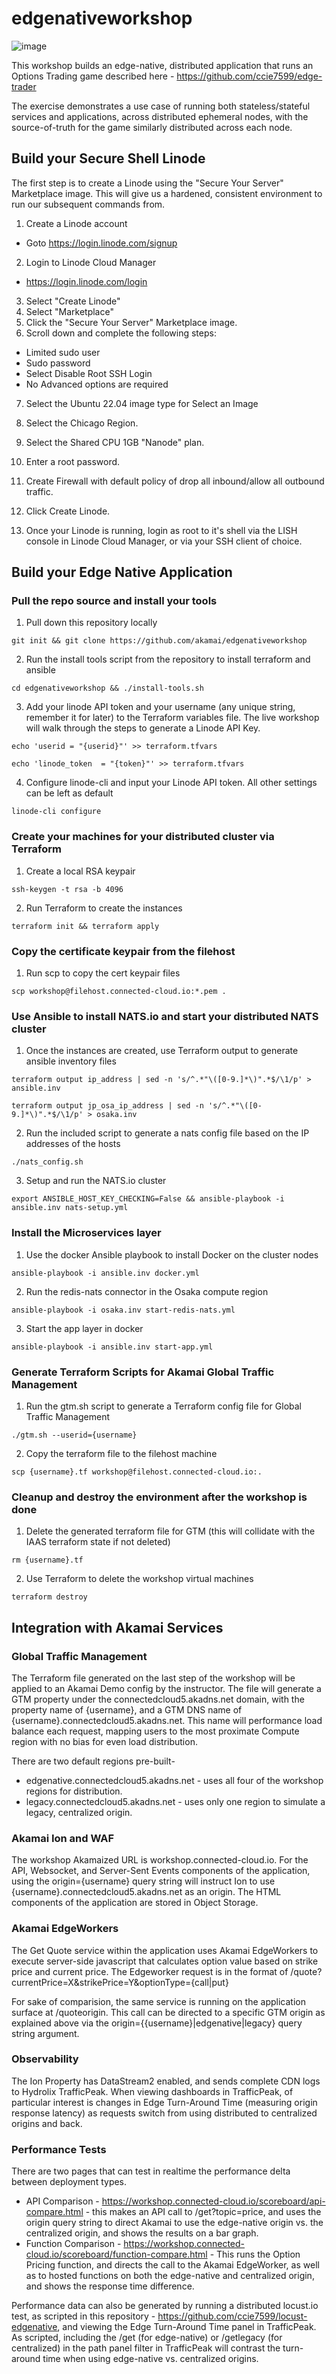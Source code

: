 # edgenativeworkshop

![image](https://github.com/user-attachments/assets/8824f9a9-89fb-46ed-9b20-a44b002d3ad8)

This workshop builds an edge-native, distributed application that runs an Options Trading game described here - https://github.com/ccie7599/edge-trader

The exercise demonstrates a use case of running both stateless/stateful services and applications, across distributed ephemeral nodes, with the source-of-truth for the game similarly distributed across each node. 

## Build your Secure Shell Linode

The first step is to create a Linode using the "Secure Your Server" Marketplace image. This will give us a hardened, consistent environment to run our subsequent commands from.

1. Create a Linode account

-   Goto https://login.linode.com/signup

2. Login to Linode Cloud Manager

-   https://login.linode.com/login

3. Select "Create Linode"
4. Select "Marketplace"
5. Click the "Secure Your Server" Marketplace image.
6. Scroll down and complete the following steps:

-   Limited sudo user
-   Sudo password
-   Select Disable Root SSH Login
-   No Advanced options are required

7. Select the Ubuntu 22.04 image type for Select an Image
8. Select the Chicago Region.
9. Select the Shared CPU 1GB "Nanode" plan.
10. Enter a root password.
11. Create Firewall with default policy of drop all inbound/allow all outbound traffic. 
12. Click Create Linode.

13. Once your Linode is running, login as root to it's shell via the LISH console in Linode Cloud Manager, or via your SSH client of choice.

## Build your Edge Native Application 

### Pull the repo source and install your tools

1. Pull down this repository locally
```
git init && git clone https://github.com/akamai/edgenativeworkshop
```
2. Run the install tools script from the repository to install terraform and ansible
```
cd edgenativeworkshop && ./install-tools.sh
```
3. Add your linode API token and your username (any unique string, remember it for later) to the Terraform variables file. The live workshop will walk through the steps to generate a Linode API Key.
```
echo 'userid = "{userid}"' >> terraform.tfvars
```
```
echo 'linode_token  = "{token}"' >> terraform.tfvars
```
4. Configure linode-cli and input your Linode API token. All other settings can be left as default
```
linode-cli configure
```
### Create your machines for your distributed cluster via Terraform
1. Create a local RSA keypair
```
ssh-keygen -t rsa -b 4096
```
2. Run Terraform to create the instances
```
terraform init && terraform apply
```
### Copy the certificate keypair from the filehost
1. Run scp to copy the cert keypair files
```
scp workshop@filehost.connected-cloud.io:*.pem .
```
### Use Ansible to install NATS.io and start your distributed NATS cluster
1. Once the instances are created, use Terraform output to generate ansible inventory files
```
terraform output ip_address | sed -n 's/^.*"\([0-9.]*\)".*$/\1/p' > ansible.inv
```
```
terraform output jp_osa_ip_address | sed -n 's/^.*"\([0-9.]*\)".*$/\1/p' > osaka.inv
```
2. Run the included script to generate a nats config file based on the IP addresses of the hosts
```
./nats_config.sh
```
3. Setup and run the NATS.io cluster
```
export ANSIBLE_HOST_KEY_CHECKING=False && ansible-playbook -i ansible.inv nats-setup.yml
```
### Install the Microservices layer 

1. Use the docker Ansible playbook to install Docker on the cluster nodes
```
ansible-playbook -i ansible.inv docker.yml
```
2. Run the redis-nats connector in the Osaka compute region
```
ansible-playbook -i osaka.inv start-redis-nats.yml
```
3. Start the app layer in docker
```
ansible-playbook -i ansible.inv start-app.yml
```
### Generate Terraform Scripts for Akamai Global Traffic Management 
1. Run the gtm.sh script to generate a Terraform config file for Global Traffic Management
```
./gtm.sh --userid={username}
```
2. Copy the terraform file to the filehost machine
```
scp {username}.tf workshop@filehost.connected-cloud.io:.
```
### Cleanup and destroy the environment after the workshop is done
1. Delete the generated terraform file for GTM (this will collidate with the IAAS terraform state if not deleted)
```
rm {username}.tf
```
2. Use Terraform to delete the workshop virtual machines
```
terraform destroy
```
## Integration with Akamai Services
### Global Traffic Management
The Terraform file generated on the last step of the workshop will be applied to an Akamai Demo config by the instructor. The file will generate a GTM property under the connectedcloud5.akadns.net domain, with the property name of {username}, and a GTM DNS name of {username}.connectedcloud5.akadns.net. This name will performance load balance each request, mapping users to the most proximate Compute region with no bias for even load distribution. 

There are two default regions pre-built-
* edgenative.connectedcloud5.akadns.net - uses all four of the workshop regions for distribution.
* legacy.connectedcloud5.akadns.net - uses only one region to simulate a legacy, centralized origin.

### Akamai Ion and WAF
The workshop Akamaized URL is workshop.connected-cloud.io. For the API, Websocket, and Server-Sent Events components of the application, using the origin={username} query string will instruct Ion to use {username}.connectedcloud5.akadns.net as an origin. The HTML components of the application are stored in Object Storage.
### Akamai EdgeWorkers
The Get Quote service within the application uses Akamai EdgeWorkers to execute server-side javascript that calculates option value based on strike price and current price. The Edgeworker request is in the format of /quote?currentPrice=X&strikePrice=Y&optionType={call|put}

For sake of comparision, the same service is running on the application surface at /quoteorigin. This call can be directed to a specific GTM origin as explained above via the origin={{username}|edgenative|legacy} query string argument.
### Observability 
The Ion Property has DataStream2 enabled, and sends complete CDN logs to Hydrolix TrafficPeak. When viewing dashboards in TrafficPeak, of particular interest is changes in Edge Turn-Around Time (measuring origin response latency) as requests switch from using distributed to centralized origins and back.

### Performance Tests
There are two pages that can test in realtime the performance delta between deployment types.
* API Comparison - https://workshop.connected-cloud.io/scoreboard/api-compare.html - this makes an API call to /get?topic=price, and uses the origin query string to direct Akamai to use the edge-native origin vs. the centralized origin, and shows the results on a bar graph.
* Function Comparison - https://workshop.connected-cloud.io/scoreboard/function-compare.html - This runs the Option Pricing function, and directs the call to the Akamai EdgeWorker, as well as to hosted functions on both the edge-native and centralized origin, and shows the response time difference.

Performance data can also be generated by running a distributed locust.io test, as scripted in this repository - https://github.com/ccie7599/locust-edgenative, and viewing the Edge Turn-Around Time panel in TrafficPeak. As scripted, including the /get (for edge-native) or /getlegacy (for centralized) in the path panel filter in TrafficPeak will contrast the turn-around time when using edge-native vs. centralized origins.
